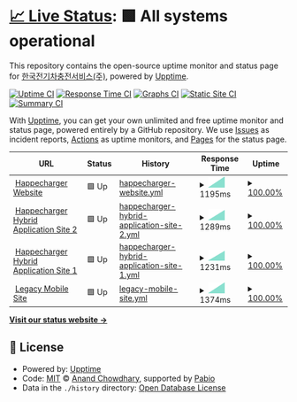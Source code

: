 # [📈 Live Status](https://happecharger.github.io/upptime): <!--live status--> **🟩 All systems operational**

This repository contains the open-source uptime monitor and status page for [한국전기차충전서비스(주)](https://www.happecharger.com), powered by [Upptime](https://github.com/upptime/upptime).

[![Uptime CI](https://github.com/happecharger/upptime/workflows/Uptime%20CI/badge.svg)](https://github.com/happecharger/upptime/actions?query=workflow%3A%22Uptime+CI%22)
[![Response Time CI](https://github.com/happecharger/upptime/workflows/Response%20Time%20CI/badge.svg)](https://github.com/happecharger/upptime/actions?query=workflow%3A%22Response+Time+CI%22)
[![Graphs CI](https://github.com/happecharger/upptime/workflows/Graphs%20CI/badge.svg)](https://github.com/happecharger/upptime/actions?query=workflow%3A%22Graphs+CI%22)
[![Static Site CI](https://github.com/happecharger/upptime/workflows/Static%20Site%20CI/badge.svg)](https://github.com/happecharger/upptime/actions?query=workflow%3A%22Static+Site+CI%22)
[![Summary CI](https://github.com/happecharger/upptime/workflows/Summary%20CI/badge.svg)](https://github.com/happecharger/upptime/actions?query=workflow%3A%22Summary+CI%22)

With [Upptime](https://upptime.js.org), you can get your own unlimited and free uptime monitor and status page, powered entirely by a GitHub repository. We use [Issues](https://github.com/happecharger/upptime/issues) as incident reports, [Actions](https://github.com/happecharger/upptime/actions) as uptime monitors, and [Pages](https://happecharger.github.io/upptime) for the status page.

<!--start: status pages-->
<!-- This summary is generated by Upptime (https://github.com/upptime/upptime) -->
<!-- Do not edit this manually, your changes will be overwritten -->
<!-- prettier-ignore -->
| URL | Status | History | Response Time | Uptime |
| --- | ------ | ------- | ------------- | ------ |
| <img alt="" src="https://icons.duckduckgo.com/ip3/www.happecharger.com.ico" height="13"> [Happecharger Website](https://www.happecharger.com) | 🟩 Up | [happecharger-website.yml](https://github.com/happecharger/upptime/commits/HEAD/history/happecharger-website.yml) | <details><summary><img alt="Response time graph" src="./graphs/happecharger-website/response-time-week.png" height="20"> 1195ms</summary><br><a href="https://happecharger.github.io/upptime/history/happecharger-website"><img alt="Response time 1195" src="https://img.shields.io/endpoint?url=https%3A%2F%2Fraw.githubusercontent.com%2Fhappecharger%2Fupptime%2FHEAD%2Fapi%2Fhappecharger-website%2Fresponse-time.json"></a><br><a href="https://happecharger.github.io/upptime/history/happecharger-website"><img alt="24-hour response time 1195" src="https://img.shields.io/endpoint?url=https%3A%2F%2Fraw.githubusercontent.com%2Fhappecharger%2Fupptime%2FHEAD%2Fapi%2Fhappecharger-website%2Fresponse-time-day.json"></a><br><a href="https://happecharger.github.io/upptime/history/happecharger-website"><img alt="7-day response time 1195" src="https://img.shields.io/endpoint?url=https%3A%2F%2Fraw.githubusercontent.com%2Fhappecharger%2Fupptime%2FHEAD%2Fapi%2Fhappecharger-website%2Fresponse-time-week.json"></a><br><a href="https://happecharger.github.io/upptime/history/happecharger-website"><img alt="30-day response time 1195" src="https://img.shields.io/endpoint?url=https%3A%2F%2Fraw.githubusercontent.com%2Fhappecharger%2Fupptime%2FHEAD%2Fapi%2Fhappecharger-website%2Fresponse-time-month.json"></a><br><a href="https://happecharger.github.io/upptime/history/happecharger-website"><img alt="1-year response time 1195" src="https://img.shields.io/endpoint?url=https%3A%2F%2Fraw.githubusercontent.com%2Fhappecharger%2Fupptime%2FHEAD%2Fapi%2Fhappecharger-website%2Fresponse-time-year.json"></a></details> | <details><summary><a href="https://happecharger.github.io/upptime/history/happecharger-website">100.00%</a></summary><a href="https://happecharger.github.io/upptime/history/happecharger-website"><img alt="All-time uptime 100.00%" src="https://img.shields.io/endpoint?url=https%3A%2F%2Fraw.githubusercontent.com%2Fhappecharger%2Fupptime%2FHEAD%2Fapi%2Fhappecharger-website%2Fuptime.json"></a><br><a href="https://happecharger.github.io/upptime/history/happecharger-website"><img alt="24-hour uptime 100.00%" src="https://img.shields.io/endpoint?url=https%3A%2F%2Fraw.githubusercontent.com%2Fhappecharger%2Fupptime%2FHEAD%2Fapi%2Fhappecharger-website%2Fuptime-day.json"></a><br><a href="https://happecharger.github.io/upptime/history/happecharger-website"><img alt="7-day uptime 100.00%" src="https://img.shields.io/endpoint?url=https%3A%2F%2Fraw.githubusercontent.com%2Fhappecharger%2Fupptime%2FHEAD%2Fapi%2Fhappecharger-website%2Fuptime-week.json"></a><br><a href="https://happecharger.github.io/upptime/history/happecharger-website"><img alt="30-day uptime 100.00%" src="https://img.shields.io/endpoint?url=https%3A%2F%2Fraw.githubusercontent.com%2Fhappecharger%2Fupptime%2FHEAD%2Fapi%2Fhappecharger-website%2Fuptime-month.json"></a><br><a href="https://happecharger.github.io/upptime/history/happecharger-website"><img alt="1-year uptime 100.00%" src="https://img.shields.io/endpoint?url=https%3A%2F%2Fraw.githubusercontent.com%2Fhappecharger%2Fupptime%2FHEAD%2Fapi%2Fhappecharger-website%2Fuptime-year.json"></a></details>
| <img alt="" src="https://icons.duckduckgo.com/ip3/app2.happecharger.com.ico" height="13"> [Happecharger Hybrid Application Site 2](https://app2.happecharger.com) | 🟩 Up | [happecharger-hybrid-application-site-2.yml](https://github.com/happecharger/upptime/commits/HEAD/history/happecharger-hybrid-application-site-2.yml) | <details><summary><img alt="Response time graph" src="./graphs/happecharger-hybrid-application-site-2/response-time-week.png" height="20"> 1289ms</summary><br><a href="https://happecharger.github.io/upptime/history/happecharger-hybrid-application-site-2"><img alt="Response time 1289" src="https://img.shields.io/endpoint?url=https%3A%2F%2Fraw.githubusercontent.com%2Fhappecharger%2Fupptime%2FHEAD%2Fapi%2Fhappecharger-hybrid-application-site-2%2Fresponse-time.json"></a><br><a href="https://happecharger.github.io/upptime/history/happecharger-hybrid-application-site-2"><img alt="24-hour response time 1289" src="https://img.shields.io/endpoint?url=https%3A%2F%2Fraw.githubusercontent.com%2Fhappecharger%2Fupptime%2FHEAD%2Fapi%2Fhappecharger-hybrid-application-site-2%2Fresponse-time-day.json"></a><br><a href="https://happecharger.github.io/upptime/history/happecharger-hybrid-application-site-2"><img alt="7-day response time 1289" src="https://img.shields.io/endpoint?url=https%3A%2F%2Fraw.githubusercontent.com%2Fhappecharger%2Fupptime%2FHEAD%2Fapi%2Fhappecharger-hybrid-application-site-2%2Fresponse-time-week.json"></a><br><a href="https://happecharger.github.io/upptime/history/happecharger-hybrid-application-site-2"><img alt="30-day response time 1289" src="https://img.shields.io/endpoint?url=https%3A%2F%2Fraw.githubusercontent.com%2Fhappecharger%2Fupptime%2FHEAD%2Fapi%2Fhappecharger-hybrid-application-site-2%2Fresponse-time-month.json"></a><br><a href="https://happecharger.github.io/upptime/history/happecharger-hybrid-application-site-2"><img alt="1-year response time 1289" src="https://img.shields.io/endpoint?url=https%3A%2F%2Fraw.githubusercontent.com%2Fhappecharger%2Fupptime%2FHEAD%2Fapi%2Fhappecharger-hybrid-application-site-2%2Fresponse-time-year.json"></a></details> | <details><summary><a href="https://happecharger.github.io/upptime/history/happecharger-hybrid-application-site-2">100.00%</a></summary><a href="https://happecharger.github.io/upptime/history/happecharger-hybrid-application-site-2"><img alt="All-time uptime 100.00%" src="https://img.shields.io/endpoint?url=https%3A%2F%2Fraw.githubusercontent.com%2Fhappecharger%2Fupptime%2FHEAD%2Fapi%2Fhappecharger-hybrid-application-site-2%2Fuptime.json"></a><br><a href="https://happecharger.github.io/upptime/history/happecharger-hybrid-application-site-2"><img alt="24-hour uptime 100.00%" src="https://img.shields.io/endpoint?url=https%3A%2F%2Fraw.githubusercontent.com%2Fhappecharger%2Fupptime%2FHEAD%2Fapi%2Fhappecharger-hybrid-application-site-2%2Fuptime-day.json"></a><br><a href="https://happecharger.github.io/upptime/history/happecharger-hybrid-application-site-2"><img alt="7-day uptime 100.00%" src="https://img.shields.io/endpoint?url=https%3A%2F%2Fraw.githubusercontent.com%2Fhappecharger%2Fupptime%2FHEAD%2Fapi%2Fhappecharger-hybrid-application-site-2%2Fuptime-week.json"></a><br><a href="https://happecharger.github.io/upptime/history/happecharger-hybrid-application-site-2"><img alt="30-day uptime 100.00%" src="https://img.shields.io/endpoint?url=https%3A%2F%2Fraw.githubusercontent.com%2Fhappecharger%2Fupptime%2FHEAD%2Fapi%2Fhappecharger-hybrid-application-site-2%2Fuptime-month.json"></a><br><a href="https://happecharger.github.io/upptime/history/happecharger-hybrid-application-site-2"><img alt="1-year uptime 100.00%" src="https://img.shields.io/endpoint?url=https%3A%2F%2Fraw.githubusercontent.com%2Fhappecharger%2Fupptime%2FHEAD%2Fapi%2Fhappecharger-hybrid-application-site-2%2Fuptime-year.json"></a></details>
| <img alt="" src="https://icons.duckduckgo.com/ip3/app.happecharger.com.ico" height="13"> [Happecharger Hybrid Application Site 1](https://app.happecharger.com) | 🟩 Up | [happecharger-hybrid-application-site-1.yml](https://github.com/happecharger/upptime/commits/HEAD/history/happecharger-hybrid-application-site-1.yml) | <details><summary><img alt="Response time graph" src="./graphs/happecharger-hybrid-application-site-1/response-time-week.png" height="20"> 1231ms</summary><br><a href="https://happecharger.github.io/upptime/history/happecharger-hybrid-application-site-1"><img alt="Response time 1231" src="https://img.shields.io/endpoint?url=https%3A%2F%2Fraw.githubusercontent.com%2Fhappecharger%2Fupptime%2FHEAD%2Fapi%2Fhappecharger-hybrid-application-site-1%2Fresponse-time.json"></a><br><a href="https://happecharger.github.io/upptime/history/happecharger-hybrid-application-site-1"><img alt="24-hour response time 1231" src="https://img.shields.io/endpoint?url=https%3A%2F%2Fraw.githubusercontent.com%2Fhappecharger%2Fupptime%2FHEAD%2Fapi%2Fhappecharger-hybrid-application-site-1%2Fresponse-time-day.json"></a><br><a href="https://happecharger.github.io/upptime/history/happecharger-hybrid-application-site-1"><img alt="7-day response time 1231" src="https://img.shields.io/endpoint?url=https%3A%2F%2Fraw.githubusercontent.com%2Fhappecharger%2Fupptime%2FHEAD%2Fapi%2Fhappecharger-hybrid-application-site-1%2Fresponse-time-week.json"></a><br><a href="https://happecharger.github.io/upptime/history/happecharger-hybrid-application-site-1"><img alt="30-day response time 1231" src="https://img.shields.io/endpoint?url=https%3A%2F%2Fraw.githubusercontent.com%2Fhappecharger%2Fupptime%2FHEAD%2Fapi%2Fhappecharger-hybrid-application-site-1%2Fresponse-time-month.json"></a><br><a href="https://happecharger.github.io/upptime/history/happecharger-hybrid-application-site-1"><img alt="1-year response time 1231" src="https://img.shields.io/endpoint?url=https%3A%2F%2Fraw.githubusercontent.com%2Fhappecharger%2Fupptime%2FHEAD%2Fapi%2Fhappecharger-hybrid-application-site-1%2Fresponse-time-year.json"></a></details> | <details><summary><a href="https://happecharger.github.io/upptime/history/happecharger-hybrid-application-site-1">100.00%</a></summary><a href="https://happecharger.github.io/upptime/history/happecharger-hybrid-application-site-1"><img alt="All-time uptime 100.00%" src="https://img.shields.io/endpoint?url=https%3A%2F%2Fraw.githubusercontent.com%2Fhappecharger%2Fupptime%2FHEAD%2Fapi%2Fhappecharger-hybrid-application-site-1%2Fuptime.json"></a><br><a href="https://happecharger.github.io/upptime/history/happecharger-hybrid-application-site-1"><img alt="24-hour uptime 100.00%" src="https://img.shields.io/endpoint?url=https%3A%2F%2Fraw.githubusercontent.com%2Fhappecharger%2Fupptime%2FHEAD%2Fapi%2Fhappecharger-hybrid-application-site-1%2Fuptime-day.json"></a><br><a href="https://happecharger.github.io/upptime/history/happecharger-hybrid-application-site-1"><img alt="7-day uptime 100.00%" src="https://img.shields.io/endpoint?url=https%3A%2F%2Fraw.githubusercontent.com%2Fhappecharger%2Fupptime%2FHEAD%2Fapi%2Fhappecharger-hybrid-application-site-1%2Fuptime-week.json"></a><br><a href="https://happecharger.github.io/upptime/history/happecharger-hybrid-application-site-1"><img alt="30-day uptime 100.00%" src="https://img.shields.io/endpoint?url=https%3A%2F%2Fraw.githubusercontent.com%2Fhappecharger%2Fupptime%2FHEAD%2Fapi%2Fhappecharger-hybrid-application-site-1%2Fuptime-month.json"></a><br><a href="https://happecharger.github.io/upptime/history/happecharger-hybrid-application-site-1"><img alt="1-year uptime 100.00%" src="https://img.shields.io/endpoint?url=https%3A%2F%2Fraw.githubusercontent.com%2Fhappecharger%2Fupptime%2FHEAD%2Fapi%2Fhappecharger-hybrid-application-site-1%2Fuptime-year.json"></a></details>
| <img alt="" src="https://icons.duckduckgo.com/ip3/m.happecharger.com.ico" height="13"> [Legacy Mobile Site](https://m.happecharger.com/mobile/main.do) | 🟩 Up | [legacy-mobile-site.yml](https://github.com/happecharger/upptime/commits/HEAD/history/legacy-mobile-site.yml) | <details><summary><img alt="Response time graph" src="./graphs/legacy-mobile-site/response-time-week.png" height="20"> 1374ms</summary><br><a href="https://happecharger.github.io/upptime/history/legacy-mobile-site"><img alt="Response time 1374" src="https://img.shields.io/endpoint?url=https%3A%2F%2Fraw.githubusercontent.com%2Fhappecharger%2Fupptime%2FHEAD%2Fapi%2Flegacy-mobile-site%2Fresponse-time.json"></a><br><a href="https://happecharger.github.io/upptime/history/legacy-mobile-site"><img alt="24-hour response time 1374" src="https://img.shields.io/endpoint?url=https%3A%2F%2Fraw.githubusercontent.com%2Fhappecharger%2Fupptime%2FHEAD%2Fapi%2Flegacy-mobile-site%2Fresponse-time-day.json"></a><br><a href="https://happecharger.github.io/upptime/history/legacy-mobile-site"><img alt="7-day response time 1374" src="https://img.shields.io/endpoint?url=https%3A%2F%2Fraw.githubusercontent.com%2Fhappecharger%2Fupptime%2FHEAD%2Fapi%2Flegacy-mobile-site%2Fresponse-time-week.json"></a><br><a href="https://happecharger.github.io/upptime/history/legacy-mobile-site"><img alt="30-day response time 1374" src="https://img.shields.io/endpoint?url=https%3A%2F%2Fraw.githubusercontent.com%2Fhappecharger%2Fupptime%2FHEAD%2Fapi%2Flegacy-mobile-site%2Fresponse-time-month.json"></a><br><a href="https://happecharger.github.io/upptime/history/legacy-mobile-site"><img alt="1-year response time 1374" src="https://img.shields.io/endpoint?url=https%3A%2F%2Fraw.githubusercontent.com%2Fhappecharger%2Fupptime%2FHEAD%2Fapi%2Flegacy-mobile-site%2Fresponse-time-year.json"></a></details> | <details><summary><a href="https://happecharger.github.io/upptime/history/legacy-mobile-site">100.00%</a></summary><a href="https://happecharger.github.io/upptime/history/legacy-mobile-site"><img alt="All-time uptime 100.00%" src="https://img.shields.io/endpoint?url=https%3A%2F%2Fraw.githubusercontent.com%2Fhappecharger%2Fupptime%2FHEAD%2Fapi%2Flegacy-mobile-site%2Fuptime.json"></a><br><a href="https://happecharger.github.io/upptime/history/legacy-mobile-site"><img alt="24-hour uptime 100.00%" src="https://img.shields.io/endpoint?url=https%3A%2F%2Fraw.githubusercontent.com%2Fhappecharger%2Fupptime%2FHEAD%2Fapi%2Flegacy-mobile-site%2Fuptime-day.json"></a><br><a href="https://happecharger.github.io/upptime/history/legacy-mobile-site"><img alt="7-day uptime 100.00%" src="https://img.shields.io/endpoint?url=https%3A%2F%2Fraw.githubusercontent.com%2Fhappecharger%2Fupptime%2FHEAD%2Fapi%2Flegacy-mobile-site%2Fuptime-week.json"></a><br><a href="https://happecharger.github.io/upptime/history/legacy-mobile-site"><img alt="30-day uptime 100.00%" src="https://img.shields.io/endpoint?url=https%3A%2F%2Fraw.githubusercontent.com%2Fhappecharger%2Fupptime%2FHEAD%2Fapi%2Flegacy-mobile-site%2Fuptime-month.json"></a><br><a href="https://happecharger.github.io/upptime/history/legacy-mobile-site"><img alt="1-year uptime 100.00%" src="https://img.shields.io/endpoint?url=https%3A%2F%2Fraw.githubusercontent.com%2Fhappecharger%2Fupptime%2FHEAD%2Fapi%2Flegacy-mobile-site%2Fuptime-year.json"></a></details>

<!--end: status pages-->

[**Visit our status website →**](https://happecharger.github.io/upptime)

## 📄 License

- Powered by: [Upptime](https://github.com/upptime/upptime)
- Code: [MIT](./LICENSE) © [Anand Chowdhary](https://anandchowdhary.com), supported by [Pabio](https://pabio.com)
- Data in the `./history` directory: [Open Database License](https://opendatacommons.org/licenses/odbl/1-0/)
